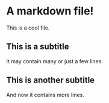 # A markdown file!

This is a cool file.

## This is a subtitle

It may contain many or just a few lines.

## This is another subtitle

And now it contains more lines.
